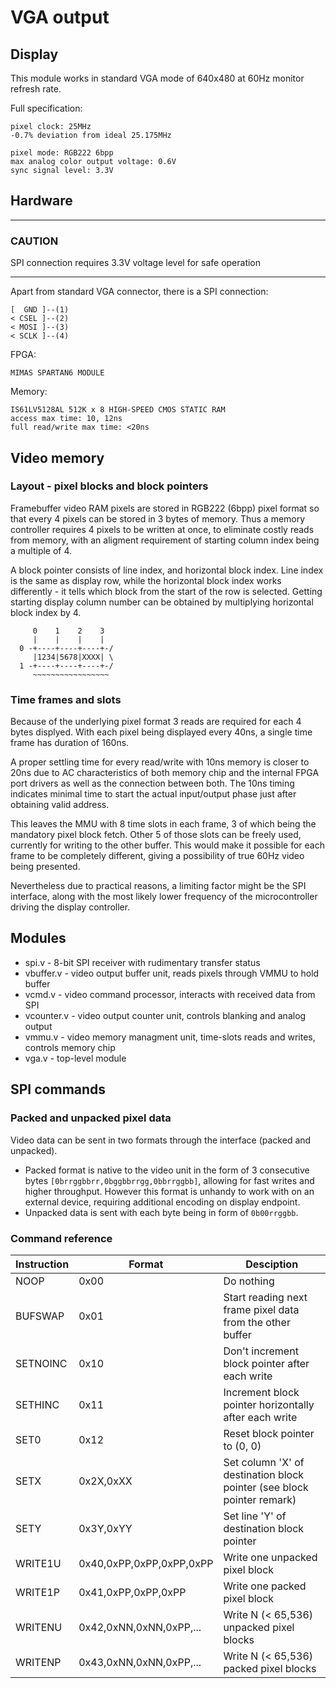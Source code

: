 # VGA output

## Display

This module works in standard VGA mode of 640x480 at 60Hz monitor refresh rate.

Full specification:

```
pixel clock: 25MHz
-0.7% deviation from ideal 25.175MHz

pixel mode: RGB222 6bpp
max analog color output voltage: 0.6V
sync signal level: 3.3V
```

## Hardware

---
### CAUTION

SPI connection requires 3.3V voltage level for safe operation

---

Apart from standard VGA connector, there is a SPI connection:

```
[  GND ]--(1)
< CSEL ]--(2)
< MOSI ]--(3)
< SCLK ]--(4)
```

FPGA:
```
MIMAS SPARTAN6 MODULE
```

Memory:
```
IS61LV5128AL 512K x 8 HIGH-SPEED CMOS STATIC RAM
access max time: 10, 12ns
full read/write max time: <20ns 
```

## Video memory

### Layout - pixel blocks and block pointers

Framebuffer video RAM pixels are stored in RGB222 (6bpp) pixel format so that every 4 pixels can be stored in 3 bytes
of memory. Thus a memory controller requires 4 pixels to be written at once, to eliminate costly reads from memory,
with an aligment requirement of starting column index being a multiple of 4.

A block pointer consists of line index, and horizontal block index. Line index is the same as display row, while the horizontal block index works differently - 
it tells which block from the start of the row is selected. Getting starting display column number can be obtained by multiplying horizontal block index by 4.

```
     0    1    2    3
     |    |    |    |
  0 -+----+----+----+-/
     |1234|5678|XXXX| \
  1 -+----+----+----+-/
     ~~~~~~~~~~~~~~~~~
```

### Time frames and slots

Because of the underlying pixel format 3 reads are required for each 4 bytes displyed. With each pixel being displayed every 40ns, a single time frame has duration of 160ns.

A proper settling time for every read/write with 10ns memory is closer to 20ns due to AC characteristics of both memory chip and the internal FPGA port drivers as well as the connection between both. The 10ns timing indicates minimal time to start the actual input/output phase just after obtaining valid address.

This leaves the MMU with 8 time slots in each frame, 3 of which being the mandatory pixel block fetch. Other 5 of those slots
can be freely used, currently for writing to the other buffer. This would make it possible for each frame to be completely different, giving a possibility of true 60Hz video being presented. 

Nevertheless due to practical reasons, a limiting factor might be the SPI interface, along with the most likely lower frequency of the microcontroller driving the display controller.

## Modules

- spi.v - 8-bit SPI receiver with rudimentary transfer status
- vbuffer.v - video output buffer unit, reads pixels through VMMU to hold buffer
- vcmd.v - video command processor, interacts with received data from SPI
- vcounter.v - video output counter unit, controls blanking and analog output
- vmmu.v - video memory managment unit, time-slots reads and writes, controls memory chip
- vga.v - top-level module

## SPI commands

### Packed and unpacked pixel data

Video data can be sent in two formats through the interface (packed and unpacked).

- Packed format is native to the video unit in the form of 3 consecutive bytes ```[0brrggbbrr,0bggbbrrgg,0bbrrggbb]```, allowing for fast writes and higher throughput. However this format is unhandy to work with on an external device, requiring additional encoding on display endpoint.
- Unpacked data is sent with each byte being in form of ```0b00rrggbb```.

### Command reference

| Instruction | Format                   | Desciption                                                                 |
|-------------|--------------------------|----------------------------------------------------------------------------|
| NOOP        | 0x00                     | Do nothing                                                                 |
| BUFSWAP     | 0x01                     | Start reading next frame pixel data from the other buffer                  |
| SETNOINC    | 0x10                     | Don't increment block pointer after each write                             |
| SETHINC     | 0x11                     | Increment block pointer horizontally after each write                      |
| SET0        | 0x12                     | Reset block pointer to (0, 0)                                              |
| SETX        | 0x2X,0xXX                | Set column 'X' of destination block pointer (see block pointer remark)     |
| SETY        | 0x3Y,0xYY                | Set line 'Y' of destination block pointer                                  |
| WRITE1U     | 0x40,0xPP,0xPP,0xPP,0xPP | Write one unpacked pixel block                                             |
| WRITE1P     | 0x41,0xPP,0xPP,0xPP      | Write one packed pixel block                                               |
| WRITENU     | 0x42,0xNN,0xNN,0xPP,...  | Write N (< 65,536) unpacked pixel blocks                                   |
| WRITENP     | 0x43,0xNN,0xNN,0xPP,...  | Write N (< 65,536) packed pixel blocks                                     |